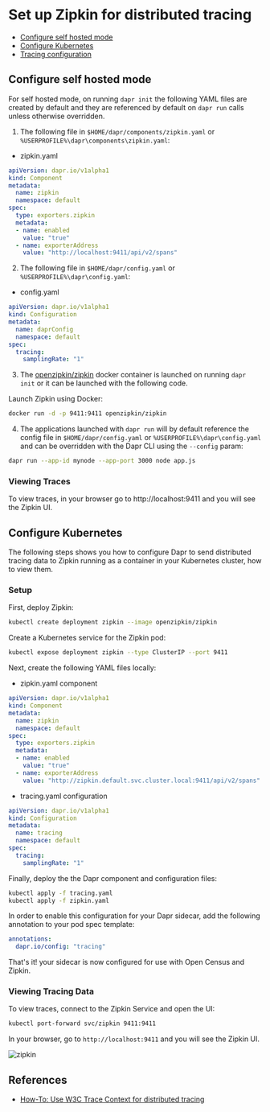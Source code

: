 # Set up Zipkin for distributed tracing

- [Configure self hosted mode](#Configure-self-hosted-mode)
- [Configure Kubernetes](#Configure-Kubernetes)
- [Tracing configuration](#Tracing-Configuration)


## Configure self hosted mode

For self hosted mode, on running `dapr init` the following YAML files are created by default and they are referenced by default on `dapr run` calls unless otherwise overridden.

1. The following file in `$HOME/dapr/components/zipkin.yaml` or `%USERPROFILE%\dapr\components\zipkin.yaml`:

* zipkin.yaml

```yaml
apiVersion: dapr.io/v1alpha1
kind: Component
metadata:
  name: zipkin
  namespace: default
spec:
  type: exporters.zipkin
  metadata:
  - name: enabled
    value: "true"
  - name: exporterAddress
    value: "http://localhost:9411/api/v2/spans"
```
2. The following file in `$HOME/dapr/config.yaml` or `%USERPROFILE%\dapr\config.yaml`:

* config.yaml

```yaml
apiVersion: dapr.io/v1alpha1
kind: Configuration
metadata:
  name: daprConfig
  namespace: default
spec:
  tracing:
    samplingRate: "1"
```

3. The [openzipkin/zipkin](https://hub.docker.com/r/openzipkin/zipkin/) docker container is launched on running `dapr init` or it can be launched with the following code.

Launch Zipkin using Docker:

```bash
docker run -d -p 9411:9411 openzipkin/zipkin
```

4. The applications launched with `dapr run` will by default reference the config file in `$HOME/dapr/config.yaml` or `%USERPROFILE%\dapr\config.yaml` and can be overridden with the Dapr CLI using the `--config` param:

```bash
dapr run --app-id mynode --app-port 3000 node app.js
```
### Viewing Traces
To view traces, in your browser go to http://localhost:9411 and you will see the Zipkin UI.

## Configure Kubernetes

The following steps shows you how to configure Dapr to send distributed tracing data to Zipkin running as a container in your Kubernetes cluster, how to view them.

### Setup

First, deploy Zipkin:

```bash
kubectl create deployment zipkin --image openzipkin/zipkin
```

Create a Kubernetes service for the Zipkin pod:

```bash
kubectl expose deployment zipkin --type ClusterIP --port 9411
```

Next, create the following YAML files locally:

* zipkin.yaml component

```yaml
apiVersion: dapr.io/v1alpha1
kind: Component
metadata:
  name: zipkin
  namespace: default
spec:
  type: exporters.zipkin
  metadata:
  - name: enabled
    value: "true"
  - name: exporterAddress
    value: "http://zipkin.default.svc.cluster.local:9411/api/v2/spans"
```

* tracing.yaml configuration

```yaml
apiVersion: dapr.io/v1alpha1
kind: Configuration
metadata:
  name: tracing
  namespace: default
spec:
  tracing:
    samplingRate: "1"
```

Finally, deploy the the Dapr component and configuration files:

```bash
kubectl apply -f tracing.yaml
kubectl apply -f zipkin.yaml
```

In order to enable this configuration for your Dapr sidecar, add the following annotation to your pod spec template:

```yml
annotations:
  dapr.io/config: "tracing"
```

That's it! your sidecar is now configured for use with Open Census and Zipkin.

### Viewing Tracing Data

To view traces, connect to the Zipkin Service and open the UI:

```bash
kubectl port-forward svc/zipkin 9411:9411
```

In your browser, go to ```http://localhost:9411``` and you will see the Zipkin UI.

![zipkin](../../images/zipkin_ui.png)

## References

* [How-To: Use W3C Trace Context for distributed tracing](../../howto/use-w3c-tracecontext/readme.md)
